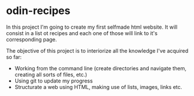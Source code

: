 # odin-recipes

In this project I'm going to create my first selfmade html website. 
It will consist in a list ot recipes and each one of those will link to it's corresponding page.

The objective of this project is to interiorize all the knowledge I've acquired so far:

- Working from the command line (create directories and navigate them, creating all sorts of files, etc.)
- Using git to update my progress
- Structurate a web using HTML, making use of lists, images, links etc.